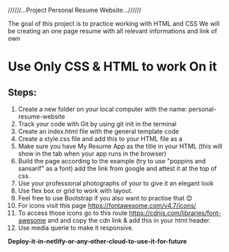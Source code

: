 //////...Project Personal Resume Website...//////

The goal of this project is to practice working with HTML and CSS
We will be creating an one page resume with all relevant informations and link of own

# Use Only CSS & HTML to work On it #



## Steps:

1. Create a new folder on your local computer with the name: personal-resume-website
1. Track your code with Git by using git init in the terminal
2. Create an index.html file with the general template code
4. Create a style.css file and add this to your HTML file as a <link>
5. Make sure you have My Resume App as the title in your HTML (this will show in the tab when your app runs in the browser)
6. Build the page according to the example (try to use "poppins and sansarif" as a font) add the link from google and attest it at the top of css.
7. Use your professional photographs of your to give it an elegant look
8. Use flex box or grid to work with layout. 
9. Feel free to use Bootstrap if you also want to practise that 😊
10. For icons visit this page <https://fontawesome.com/v4.7/icons/>
11. To access those icons go to this route  <https://cdnjs.com/libraries/font-awesome> and and copy the cdn link &  add this in your html header.
12. Use media querie to make it responsive.

**Deploy-it-in-netlify-or-any-other-cloud-to-use-it-for-future**
